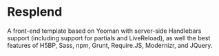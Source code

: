 Resplend
========

A front-end template based on Yeoman with server-side Handlebars support (including support for partials and LiveReload), as well the best features of H5BP, Sass, npm, Grunt, Require.JS, Modernizr, and JQuery.
